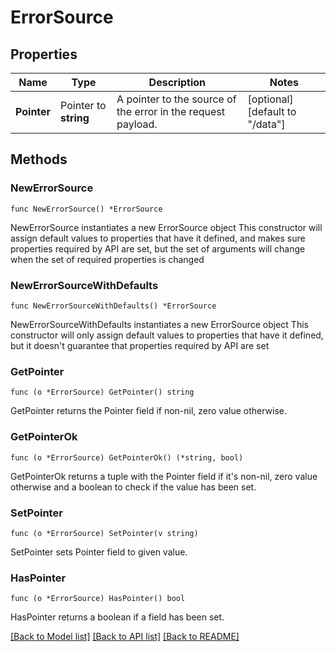 # ErrorSource

## Properties

Name | Type | Description | Notes
------------ | ------------- | ------------- | -------------
**Pointer** | Pointer to **string** | A pointer to the source of the error in the request payload. | [optional] [default to "/data"]

## Methods

### NewErrorSource

`func NewErrorSource() *ErrorSource`

NewErrorSource instantiates a new ErrorSource object
This constructor will assign default values to properties that have it defined,
and makes sure properties required by API are set, but the set of arguments
will change when the set of required properties is changed

### NewErrorSourceWithDefaults

`func NewErrorSourceWithDefaults() *ErrorSource`

NewErrorSourceWithDefaults instantiates a new ErrorSource object
This constructor will only assign default values to properties that have it defined,
but it doesn't guarantee that properties required by API are set

### GetPointer

`func (o *ErrorSource) GetPointer() string`

GetPointer returns the Pointer field if non-nil, zero value otherwise.

### GetPointerOk

`func (o *ErrorSource) GetPointerOk() (*string, bool)`

GetPointerOk returns a tuple with the Pointer field if it's non-nil, zero value otherwise
and a boolean to check if the value has been set.

### SetPointer

`func (o *ErrorSource) SetPointer(v string)`

SetPointer sets Pointer field to given value.

### HasPointer

`func (o *ErrorSource) HasPointer() bool`

HasPointer returns a boolean if a field has been set.


[[Back to Model list]](../README.md#documentation-for-models) [[Back to API list]](../README.md#documentation-for-api-endpoints) [[Back to README]](../README.md)



